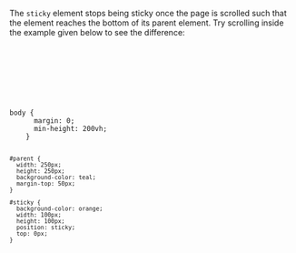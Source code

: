 The `sticky` element stops being sticky
once the page is scrolled such that the
element reaches the bottom of its parent
element. Try scrolling inside the example
given below to see the difference:

<Editor lang="css">
<code>
<panel lang="html">
<div id="parent">
  <div id="sticky"></div>
</div>
</panel>
<panel lang="css">
body {
      margin: 0;
      min-height: 200vh;
    }

    #parent {
      width: 250px;
      height: 250px;
      background-color: teal;
      margin-top: 50px;
    }

    #sticky {
      background-color: orange;
      width: 100px;
      height: 100px;
      position: sticky;
      top: 0px;
    }
</panel>
</code>
</Editor>